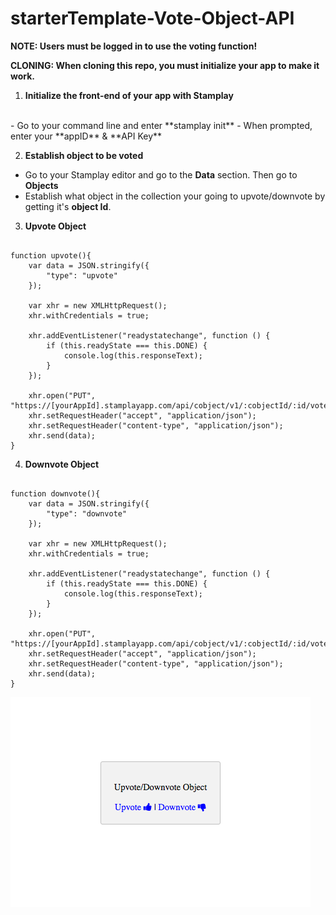 # starterTemplate-Vote-Object-API

**NOTE: Users must be logged in to use the voting function!**

**CLONING: When cloning this repo, you must initialize your app to make it work.**

 1) **Initialize the front-end of your app with Stamplay**
 <br>
- Go to your command line and enter **stamplay init**
- When prompted, enter your **appID** & **API Key**

2) **Establish object to be voted**
- Go to your Stamplay editor and go to the **Data** section. Then go to **Objects**
- Establish what object in the collection your going to upvote/downvote by getting it's **object Id**.

3) **Upvote Object**
```

function upvote(){
	var data = JSON.stringify({
  		"type": "upvote"
	});

	var xhr = new XMLHttpRequest();
	xhr.withCredentials = true;

	xhr.addEventListener("readystatechange", function () {
  		if (this.readyState === this.DONE) {
    		console.log(this.responseText);
  		}
	});

	xhr.open("PUT", "https://[yourAppId].stamplayapp.com/api/cobject/v1/:cobjectId/:id/vote");
	xhr.setRequestHeader("accept", "application/json");
	xhr.setRequestHeader("content-type", "application/json");
	xhr.send(data);
}
```
4) **Downvote Object**
```

function downvote(){
	var data = JSON.stringify({
  		"type": "downvote"
	});

	var xhr = new XMLHttpRequest();
	xhr.withCredentials = true;

	xhr.addEventListener("readystatechange", function () {
  		if (this.readyState === this.DONE) {
    		console.log(this.responseText);
  		}
	});

	xhr.open("PUT", "https://[yourAppId].stamplayapp.com/api/cobject/v1/:cobjectId/:id/vote");
	xhr.setRequestHeader("accept", "application/json");
	xhr.setRequestHeader("content-type", "application/json");
	xhr.send(data);
}
```
![alt tag](public/images/vote-object-rest-api-micro-repo.png)

